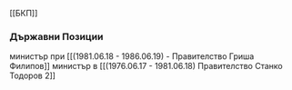 [[БКП]]

### Държавни Позиции
министър при [[(1981.06.18 - 1986.06.19) - Правителство Гриша Филипов]]
министър в [[(1976.06.17 - 1981.06.18) Правителство Станко Тодоров 2]]
